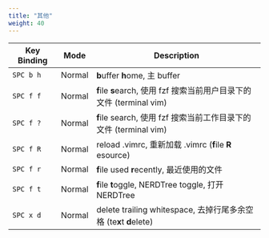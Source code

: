 ```yaml
---
title: "其他"
weight: 40
---
```


| Key Binding   | Mode     | Description                                                           |
| ------------- | -------- | -------------------------------------------------------------------   |
| `SPC b h`     | Normal   | **b**uffer **h**ome, 主 buffer                                        |
| `SPC f f`     | Normal   | **f**ile **s**earch, 使用 fzf 搜索当前用户目录下的文件 (terminal vim) |
| `SPC f ?`     | Normal   | **f**ile search, 使用 fzf 搜索当前工作目录下的文件 (terminal vim)     |
| `SPC f R`     | Normal   | reload .vimrc, 重新加载 .vimrc (**f**ile **R** esource)              |
| `SPC f r`     | Normal   | **f**ile used **r**ecently, 最近使用的文件                            |
| `SPC f t`     | Normal   | **f**ile **t**oggle, NERDTree toggle, 打开 NERDTree                     |
| `SPC x d`     | Normal   | delete trailing whitespace, 去掉行尾多余空格 (te**x**t **d**elete)    |
